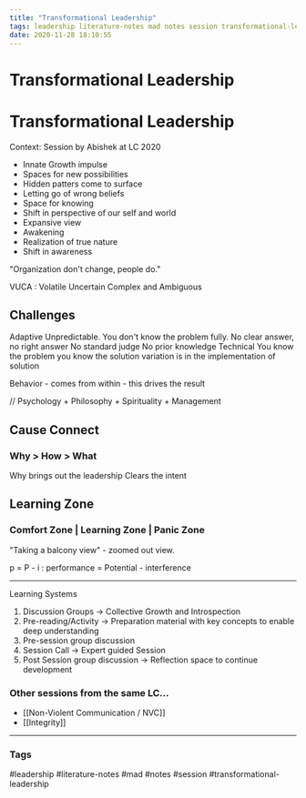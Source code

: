```yaml
---
title: "Transformational Leadership"
tags: leadership literature-notes mad notes session transformational-leadership
date: 2020-11-28 18:10:55
---
```


# Transformational Leadership

# Transformational Leadership

Context: Session by Abishek at LC 2020

- Innate Growth impulse 
- Spaces for new possibilities
- Hidden patters come to surface
- Letting go of wrong beliefs
- Space for knowing
- Shift in perspective of our self and world
- Expansive view 
- Awakening 
- Realization of true nature
- Shift in awareness

"Organization don't change, people do."

VUCA : Volatile Uncertain Complex and Ambiguous

## Challenges
Adaptive
	Unpredictable. You don't know the problem fully.
	No clear answer, no right answer
	No standard judge
	No prior knowledge
Technical 
	You know the problem
	you know the solution
	variation is in the implementation of solution

Behavior - comes from within - this drives the result

// Psychology + Philosophy + Spirituality + Management

## Cause Connect

### Why > How > What

Why brings out the leadership
Clears the intent

## Learning Zone

### Comfort Zone | Learning Zone | Panic Zone

"Taking a balcony view" - zoomed out view.

p = P - i : performance = Potential - interference

---

Learning Systems
1. Discussion Groups -> Collective Growth and Introspection
2. Pre-reading/Activity -> Preparation material with key concepts to enable deep understanding
3. Pre-session group discussion
4. Session Call -> Expert guided Session
5. Post Session group discussion -> Reflection space to continue development

### Other sessions from the same LC...
- [[Non-Violent Communication / NVC]]
- [[Integrity]]


---
### Tags
#leadership #literature-notes #mad #notes #session #transformational-leadership
